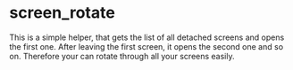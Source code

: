 screen_rotate
=============

This is a simple helper, that gets the list of all detached screens and opens the first one. After leaving the first screen, it opens the second one and so on. Therefore your can rotate through all your screens easily.
